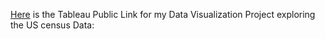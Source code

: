 [Here](https://public.tableau.com/app/profile/thayne.campbell/viz/datavis_project_TC/ChildPovertyRatesAcrossTheUSA) is the Tableau Public Link for my Data Visualization Project exploring the US census Data: 

